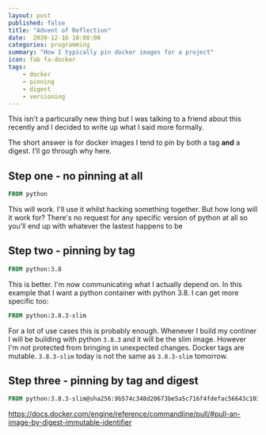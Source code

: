 ```yaml
---
layout: post
published: false
title: "Advent of Reflection"
date:  2020-12-16 10:00:00
categories: programming
summary: "How I typically pin docker images for a project"
icon: fab fa-docker
tags:
    - docker
    - pinning
    - digest
    - versioning
---
```


This isn't a particurally new thing but I was talking to a friend about this recently and I decided to write up what I said more formally.

The short answer is for docker images I tend to pin by both a tag **and** a digest. I'll go through why here.

## Step one - no pinning at all
```dockerfile
FROM python
```

This will work. I'll use it whilst hacking something together. But how long will it work for? There's no request for any specific version of python at all so you'll
end up with whatever the lastest happens to be

## Step two - pinning by tag
```dockerfile
FROM python:3.8
```

This is better. I'm now communicating what I actually depend on. In this example that I want a python container with python 3.8. I can get more specific
too:

```dockerfile
FROM python:3.8.3-slim
```

For a lot of use cases this is probably enough. Whenever I build my continer I will be building with python `3.8.3` and it will be the slim image. 
However I'm not protected from bringing in unexpected changes. Docker tags are mutable. `3.8.3-slim` today is not the same as `3.8.3-slim` tomorrow.

## Step three - pinning by tag and digest
```dockerfile
FROM python:3.8.3-slim@sha256:9b574c348d20673be5a5c716f4fdefac56643c103c0c7005e2160c6a843faab8
```
https://docs.docker.com/engine/reference/commandline/pull/#pull-an-image-by-digest-immutable-identifier
